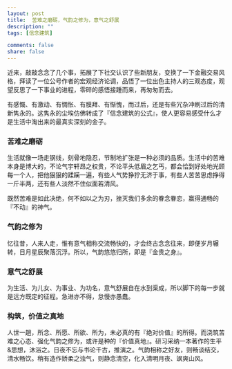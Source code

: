 ```yaml
---
layout: post
title:  苦难之磨砺，气韵之修为，意气之舒展
description: ""
tags: [信念建筑]

comments: false
share: false
---
```



近来，敲敲念念了几个事，拓展了下社交认识了些新朋友，变换了一下金融交易风格，拜读了一位公号作者的宏观经济论调，品悟了一位出色主持人的三观态度，观望反思了一下事业的进程，零碎的感悟接踵而来，再匆匆而去。

有感慨、有激动、有惆怅、有膜拜、有惭愧，而过后，还是有些冗杂冲刷过后的清新隽永的。这隽永的尘埃仿佛转成了『信念建筑的公式』，使人更容易感受什么才是生活中淘出来的最真实深刻的金子。

###  苦难之磨砺

生活就像一场走钢线，刻骨地隐忍，节制地扩张是一种必须的品质。生活中的苦难本身是博大的，不论气宇轩昂之权贵，不论平头低眉之乞丐，都会恰到好处地光顾每一个人，把他狠狠的蹂躏一遍，有些人气势狰狞无济于事，有些人苦苦思虑挣得一斤半两，还有些人淡然不住似面若清风。

既然苦难是如此决绝，何不如以之为刃，挫灭我们多余的眷念眷恋，赢得通畅的『不动』的神气。


###  气韵之修为

忆往昔，人来人走，惟有意气相称交流畅快的，才会终古念念往来，即便岁月辗转，日月星辰聚落沉浮。所以，气韵悠悠归所，即是『金贵之身』。


###  意气之舒展

为生活、为儿女、为事业、为功名，意气舒展自在水到渠成，所以脚下的每一步就是远方既定的征程。急进亦不得，怠慢亦愚蠢。


###  构筑，价值之真地

人世一趟，所念、所愿、所欲、所为，未必真的有『绝对价值』的所得。而浇筑苦难之心态、强化气韵之修为，或许是种的『价值真地』。研习采纳一本著作的生平&思想，沐浴之。日夜不忘与书论千古，推演之。气韵相称之好友，则畅谈结交，清水畅饮。稍有造作娇柔之浊气，则静念清空，化入清明月夜、飒爽山风。